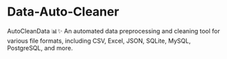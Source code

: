 # Data-Auto-Cleaner
AutoCleanData 📊✨ An automated data preprocessing and cleaning tool for various file formats, including CSV, Excel, JSON, SQLite, MySQL, PostgreSQL, and more.
